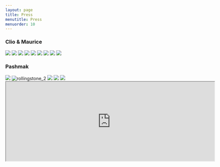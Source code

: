 ```yaml
---
layout: page
title: Press
menutitle: Press
menuorder: 10
---
```


### Clio & Maurice

<img src = "https://raw.githubusercontent.com/martinnicastro/martinnicastro.github.io/main/images/Press/Schon.png" />

<img src = "https://raw.githubusercontent.com/martinnicastro/martinnicastro.github.io/main/images/Press/schon_1.png" />

<img src = "https://raw.githubusercontent.com/martinnicastro/martinnicastro.github.io/main/images/Press/schon_3.png" />

<img src = "https://raw.githubusercontent.com/martinnicastro/martinnicastro.github.io/main/images/Press/schon_2.png" />

<img src = "https://raw.githubusercontent.com/martinnicastro/martinnicastro.github.io/main/images/Press/mtv.png" />

<img src = "https://raw.githubusercontent.com/martinnicastro/martinnicastro.github.io/main/images/Press/lost_1.png" />

<img src = "https://raw.githubusercontent.com/martinnicastro/martinnicastro.github.io/main/images/Press/lost_2.png" />

<img src = "https://raw.githubusercontent.com/martinnicastro/martinnicastro.github.io/main/images/Press/50_1.png" />

<img src = "https://raw.githubusercontent.com/martinnicastro/martinnicastro.github.io/main/images/Press/50_2.png" />

### Pashmak



<img src = "https://raw.githubusercontent.com/martinnicastro/martinnicastro.github.io/main/images/Press/Rollingstone_1_ok_ok.png" />

<img src = "https://raw.githubusercontent.com/martinnicastro/martinnicastro.github.io/main/images/Press/Rollingstone_2_ok_ok.png" alt = "rollingstone_2" />

<img src = "https://raw.githubusercontent.com/martinnicastro/martinnicastro.github.io/main/images/Press/internazionale_ok.png" />

<img src = "https://raw.githubusercontent.com/martinnicastro/martinnicastro.github.io/main/images/Press/Sentireascoltare.png" />

<img src = "https://raw.githubusercontent.com/martinnicastro/martinnicastro.github.io/main/images/Press/Deerwaves.png" />

<iframe align=center src="https://www.rockit.it/recensione/43246/pashmak-atlantic-thoughts?fbclid=IwAR3XZ5sEPpx5zDq8mKbriUgGT640lqieC17xNL-79wBHnu-ud4M3yGRIgqo" width="130%" height="250"></iframe>
